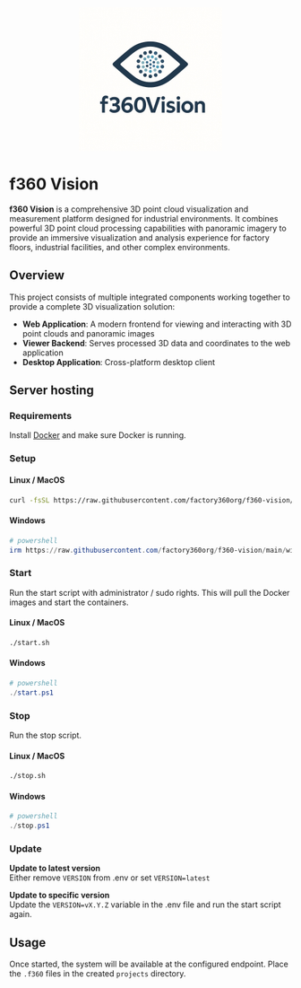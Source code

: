 <div align="center">
	<img src="docs/logo.png" alt="Factory360 Logo" />
</div>

# f360 Vision

**f360 Vision** is a comprehensive 3D point cloud visualization and measurement platform designed for industrial environments. It combines powerful 3D point cloud processing capabilities with panoramic imagery to provide an immersive visualization and analysis experience for factory floors, industrial facilities, and other complex environments.

## Overview

This project consists of multiple integrated components working together to provide a complete 3D visualization solution:

- **Web Application**: A modern frontend for viewing and interacting with 3D point clouds and panoramic images
- **Viewer Backend**: Serves processed 3D data and coordinates to the web application
- **Desktop Application**: Cross-platform desktop client

## Server hosting

### Requirements

Install [Docker](https://www.docker.com/) and make sure Docker is running.

### Setup

#### Linux / MacOS

```sh
curl -fsSL https://raw.githubusercontent.com/factory360org/f360-vision/main/unix/install.sh | bash
```

#### Windows

```powershell
# powershell
irm https://raw.githubusercontent.com/factory360org/f360-vision/main/winos/install.ps1 | iex
```

### Start

Run the start script with administrator / sudo rights. This will pull the Docker images and start the containers.

#### Linux / MacOS

```sh
./start.sh
```

#### Windows

```powershell
# powershell
./start.ps1
```

### Stop

Run the stop script.

#### Linux / MacOS

```sh
./stop.sh
```

#### Windows

```powershell
# powershell
./stop.ps1
```

### Update

**Update to latest version**  
Either remove `VERSION` from .env or set `VERSION=latest`

**Update to specific version**  
Update the `VERSION=vX.Y.Z` variable in the .env file and run the start script again.

## Usage

Once started, the system will be available at the configured endpoint.
Place the `.f360` files in the created `projects` directory.
